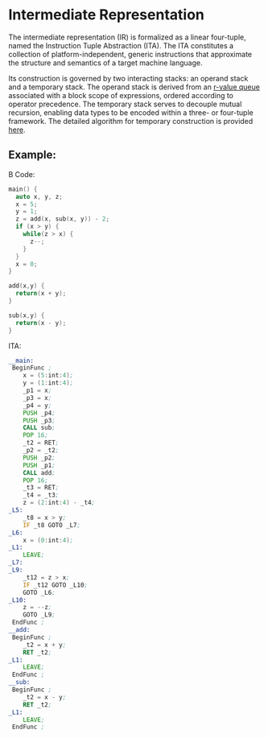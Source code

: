 # Intermediate Representation

The intermediate representation (IR) is formalized as a linear four-tuple, named the Instruction Tuple Abstraction (ITA). The ITA constitutes a collection of platform-independent, generic instructions that approximate the structure and semantics of a target machine language.

Its construction is governed by two interacting stacks: an operand stack and a temporary stack. The operand stack is derived from an [r-value queue](https://github.com/jahan-addison/credence/blob/master/credence/queue.cc) associated with a block scope of expressions, ordered according to operator precedence. The temporary stack serves to decouple mutual recursion, enabling data types to be encoded within a three- or four-tuple framework. The detailed algorithm for temporary construction is provided [here](https://github.com/jahan-addison/credence/blob/edc637f9d41fa4a52a49351f273d8203030b559c/credence/ir/temp.cc#L521).


## Example:

B Code:

```C
main() {
  auto x, y, z;
  x = 5;
  y = 1;
  z = add(x, sub(x, y)) - 2;
  if (x > y) {
    while(z > x) {
      z--;
    }
  }
  x = 0;
}

add(x,y) {
  return(x + y);
}

sub(x,y) {
  return(x - y);
}

```

ITA:

```asm
__main:
 BeginFunc ;
    x = (5:int:4);
    y = (1:int:4);
    _p1 = x;
    _p3 = x;
    _p4 = y;
    PUSH _p4;
    PUSH _p3;
    CALL sub;
    POP 16;
    _t2 = RET;
    _p2 = _t2;
    PUSH _p2;
    PUSH _p1;
    CALL add;
    POP 16;
    _t3 = RET;
    _t4 = _t3;
    z = (2:int:4) - _t4;
_L5:
    _t8 = x > y;
    IF _t8 GOTO _L7;
_L6:
    x = (0:int:4);
_L1:
    LEAVE;
_L7:
_L9:
    _t12 = z > x;
    IF _t12 GOTO _L10;
    GOTO _L6;
_L10:
    z = --z;
    GOTO _L9;
 EndFunc ;
__add:
 BeginFunc ;
    _t2 = x + y;
    RET _t2;
_L1:
    LEAVE;
 EndFunc ;
__sub:
 BeginFunc ;
    _t2 = x - y;
    RET _t2;
_L1:
    LEAVE;
 EndFunc ;

```
